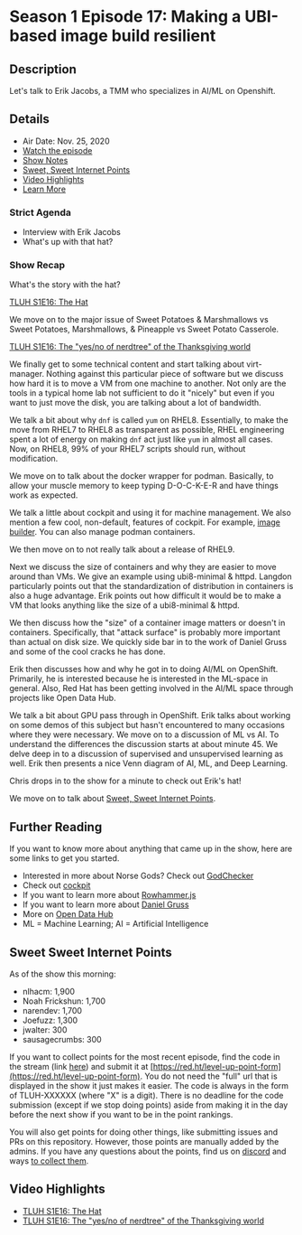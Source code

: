# Season 1 Episode 17: Making a UBI-based image build resilient

## Description

Let's talk to Erik Jacobs, a TMM who specializes in AI/ML on Openshift.

## Details

* Air Date: Nov. 25, 2020
* [Watch the episode](https://youtu.be/YD1R0ROoJJA)
* [Show Notes](#show-notes)
* [Sweet, Sweet Internet Points](#sweet-sweet-internet-points)
* [Video Highlights](#video-highlights)
* [Learn More](https://red.ht/leveluphour)

### Strict Agenda

* Interview with Erik Jacobs
* What's up with that hat?

### Show Recap

What's the story with the hat?

[TLUH S1E16: The Hat](https://clips.twitch.tv/OpenFrailCrowSquadGoals)

We move on to the major issue of Sweet Potatoes & Marshmallows vs Sweet Potatoes, Marshmallows, & Pineapple vs Sweet Potato Casserole.

[TLUH S1E16: The "yes/no of nerdtree" of the Thanksgiving world](https://clips.twitch.tv/ChillyImpossibleAlmondANELE)

We finally get to some technical content and start talking about virt-manager.
Nothing against this particular piece of software but we discuss how hard it is to move a VM from one machine to another.
Not only are the tools in a typical home lab not sufficient to do it "nicely" but even if you want to just move the disk, you are talking about a lot of bandwidth.

We talk a bit about why `dnf` is called `yum` on RHEL8.
Essentially, to make the move from RHEL7 to RHEL8 as transparent as possible, RHEL engineering spent a lot of energy on making `dnf` act just like `yum` in almost all cases.
Now, on RHEL8, 99% of your RHEL7 scripts should run, without modification.

We move on to talk about the docker wrapper for podman.
Basically, to allow your muscle memory to keep typing D-O-C-K-E-R and have things work as expected.

We talk a little about cockpit and using it for machine management.
We also mention a few cool, non-default, features of cockpit.
For example, [image builder](https://developers.redhat.com/blog/2019/05/08/red-hat-enterprise-linux-8-image-builder-building-custom-system-images/).
You can also manage podman containers.

We then move on to not really talk about a release of RHEL9.

Next we discuss the size of containers and why they are easier to move around than VMs.
We give an example using ubi8-minimal & httpd.
Langdon particularly points out that the standardization of distribution in containers is also a huge advantage.
Erik points out how difficult it would be to make a VM that looks anything like the size of a ubi8-minimal & httpd.

We then discuss how the "size" of a container image matters or doesn't in containers.
Specifically, that "attack surface" is probably more important than actual on disk size.
We quickly side bar in to the work of Daniel Gruss and some of the cool cracks he has done.

Erik then discusses how and why he got in to doing AI/ML on OpenShift.
Primarily, he is interested because he is interested in the ML-space in general.
Also, Red Hat has been getting involved in the AI/ML space through projects like Open Data Hub.

We talk a bit about GPU pass through in OpenShift.
Erik talks about working on some demos of this subject but hasn't encountered to many occasions where they were necessary.
We move on to a discussion of ML vs AI.
To understand the differences the discussion starts at about minute 45.
We delve deep in to a discussion of supervised and unsupervised learning as well.
Erik then presents a nice Venn diagram of AI, ML, and Deep Learning.

Chris drops in to the show for a minute to check out Erik's hat!

We move on to talk about [Sweet, Sweet Internet Points](#sweet-sweet-internet-points).

## Further Reading

If you want to know more about anything that came up in the show, here are some links to get you started.

* Interested in more about Norse Gods? Check out [GodChecker](https://www.godchecker.com/norse-mythology/)
* Check out [cockpit](https://cockpit-project.org/)
* If you want to learn more about [Rowhammer.js](https://gruss.cc/files/rowhammerjs.pdf)
* If you want to learn more about [Daniel Gruss](https://gruss.cc/)
* More on [Open Data Hub](https://opendatahub.io/)
* ML = Machine Learning; AI = Artificial Intelligence

## Sweet Sweet Internet Points

As of the show this morning:

* nlhacm: 1,900
* Noah Frickshun: 1,700
* narendev: 1,700
* Joefuzz: 1,300
* jwalter: 300
* sausagecrumbs: 300

If you want to collect points for the most recent episode, find the code in the stream (link [here](#details)) and submit it at [https://red.ht/level-up-point-form](https://red.ht/level-up-point-form).
You do not need the "full" url that is displayed in the show it just makes it easier.
The code is always in the form of TLUH-XXXXXX (where "X" is a digit).
There is no deadline for the code submission (except if we stop doing points) aside from making it in the day before the next show if you want to be in the point rankings.

You will also get points for doing other things, like submitting issues and PRs on this repository.
However, those points are manually added by the admins.
If you have any questions about the points, find us on [discord](https://discord.gg/5VMVGJt) and ways [to collect them](../activities.md).

## Video Highlights

* [TLUH S1E16: The Hat](https://clips.twitch.tv/OpenFrailCrowSquadGoals)
* [TLUH S1E16: The "yes/no of nerdtree" of the Thanksgiving world](https://clips.twitch.tv/ChillyImpossibleAlmondANELE)
